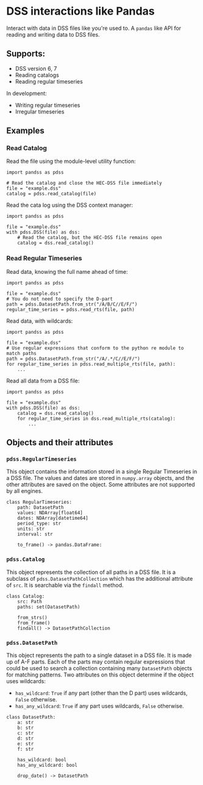 # DSS interactions like Pandas
Interact with data in DSS files like you're used to. A `pandas` like API for reading and writing data to DSS files. 

## Supports:

- DSS version 6, 7
- Reading catalogs
- Reading regular timeseries

In development:

- Writing regular timeseries
- Irregular timeseries

## Examples
### Read Catalog

Read the file using the module-level utility function:
```
import pandss as pdss

# Read the catalog and close the HEC-DSS file immediately
file = "example.dss"
catalog = pdss.read_catalog(file)
```

Read the cata log using the DSS context manager:
```
import pandss as pdss

file = "example.dss"
with pdss.DSS(file) as dss:
    # Read the catalog, but the HEC-DSS file remains open
    catalog = dss.read_catalog()
```
### Read Regular Timeseries

Read data, knowing the full name ahead of time:
```
import pandss as pdss

file = "example.dss"
# You do not need to specify the D-part
path = pdss.DatasetPath.from_str("/A/B/C//E/F/")
regular_time_series = pdss.read_rts(file, path)
```

Read data, with wildcards:
```
import pandss as pdss

file = "example.dss"
# Use regular expressions that conform to the python re module to match paths
path = pdss.DatasetPath.from_str("/A/.*/C//E/F/")
for regular_time_series in pdss.read_multiple_rts(file, path):
    ...
```

Read all data from a DSS file:
```
import pandss as pdss

file = "example.dss"
with pdss.DSS(file) as dss:
    catalog = dss.read_catalog()
    for regular_time_series in dss.read_multiple_rts(catalog):
        ...
```
## Objects and their attributes
### `pdss.RegularTimeseries`

This object contains the information stored in a single Regular Timeseries in a DSS file. The values and dates are stored in `numpy.array` objects, and the other attributes are saved on the object. Some attributes are not supported by all engines. 

```
class RegularTimeseries:
    path: DatasetPath
    values: NDArray[float64]
    dates: NDArray[datetime64]
    period_type: str
    units: str
    interval: str

    to_frame() -> pandas.DataFrame:
```

### `pdss.Catalog`

This object represents the collection of all paths in a DSS file. It is a subclass of `pdss.DatasetPathCollection` which has the additional attribute of `src`. It is searchable via the `findall` method.

```
class Catalog:
    src: Path
    paths: set(DatasetPath)

    from_strs()
    from_frame()
    findall() -> DatasetPathCollection
```

### `pdss.DatasetPath`

This object represents the path to a single dataset in a DSS file. It is made up of A-F parts. Each of the parts may contain regular expressions that could be used to search a collection containing many `DatasetPath` objects for matching patterns. Two attributes on this object determine if the object uses wildcards:
- `has_wildcard`: `True` if any part (other than the D part) uses wildcards, `False` otherwise.
- `has_any_wildcard`: `True` if any part uses wildcards, `False` otherwise.

```
class DatasetPath:
    a: str
    b: str
    c: str
    d: str
    e: str
    f: str

    has_wildcard: bool
    has_any_wildcard: bool 

    drop_date() -> DatasetPath
```